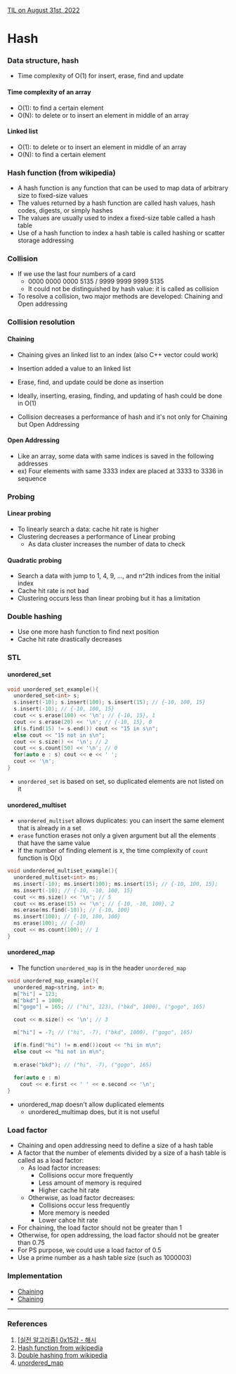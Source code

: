 [TIL on August 31st, 2022](../../TIL/2022/08/08-31-2022.md)
# **Hash**

### Data structure, hash
- Time complexity of O(1) for insert, erase, find and update

#### Time complexity of an array
- O(1): to find a certain element
- O(N): to delete or to insert an element in middle of an array

#### Linked list
- O(1): to delete or to insert an element in middle of an array
- O(N): to find a certain element

### Hash function (from wikipedia)
- A hash function is any function that can be used to map data of arbitrary size to fixed-size values
- The values returned by a hash function are called hash values, hash codes, digests, or simply hashes
- The values are usually used to index a fixed-size table called a hash table
- Use of a hash function to index a hash table is called hashing or scatter storage addressing

### Collision
- If we use the last four numbers of a card
  * 0000 0000 0000 5135 / 9999 9999 9999 5135
  * It could not be distinguished by hash value: it is called as collision
- To resolve a collision, two major methods are developed: Chaining and Open addressing

### Collision resolution
#### Chaining
- Chaining gives an linked list to an index (also C++ vector could work)
- Insertion added a value to an linked list
- Erase, find, and update could be done as insertion

- Ideally, inserting, erasing, finding, and updating of hash could be done in O(1)
- Collision decreases a performance of hash and it's not only for Chaining but Open Addressing

#### Open Addressing
- Like an array, some data with same indices is saved in the following addresses
- ex) Four elements with same 3333 index are placed at 3333 to 3336 in sequence

### Probing
#### Linear probing
- To linearly search a data: cache hit rate is higher
- Clustering decreases a performance of Linear probing
  * As data cluster increases the number of data to check

#### Quadratic probing
- Search a data with jump to 1, 4, 9, ..., and n^2th indices from the initial index
- Cache hit rate is not bad
- Clustering occurs less than linear probing but it has a limitation

### Double hashing
- Use one more hash function to find next position
- Cache hit rate drastically decreases

### STL
#### unordered_set
```cpp
void unordered_set_example(){
  unordered_set<int> s;
  s.insert(-10); s.insert(100); s.insert(15); // {-10, 100, 15}
  s.insert(-10); // {-10, 100, 15}
  cout << s.erase(100) << '\n'; // {-10, 15}, 1
  cout << s.erase(20) << '\n'; // {-10, 15}, 0
  if(s.find(15) != s.end()) cout << "15 in s\n";
  else cout << "15 not in s\n";
  cout << s.size() << '\n'; // 2
  cout << s.count(50) << '\n'; // 0
  for(auto e : s) cout << e << ' ';
  cout << '\n';
}
```
- `unordered_set` is based on set, so duplicated elements are not listed on it

#### unordered_multiset
- `unordered_multiset` allows duplicates: you can insert the same element that is already in a set
- `erase` function erases not only a given argument but all the elements that have the same value
- If the number of finding element is x, the time complexity of `count` function is O(x)
```cpp
void undordered_multiset_example(){
  unordered_multiset<int> ms;
  ms.insert(-10); ms.insert(100); ms.insert(15); // {-10, 100, 15};
  ms.insert(-10); // {-10, -10, 100, 15}
  cout << ms.size() << '\n'; // 5
  cout << ms.erase(15) << '\n'; // {-10, -10, 100}, 2
  ms.erase(ms.find(-10)); // {-10, 100}
  ms.insert(100); // {-10, 100, 100}
  ms.erase(100); // {-10}
  cout << ms.count(100); // 1
}
```

#### unordered_map
- The function `unordered_map` is in the header `unordered_map`
```cpp
void unordered_map_example(){
  unordered_map<string, int> m;
  m["hi"] = 123;
  m["bkd"] = 1000;
  m["gogo"] = 165; // ("hi", 123), ("bkd", 1000), ("gogo", 165)

  cout << m.size() << '\n'; // 3

  m["hi"] = -7; // ("hi", -7), ("bkd", 1000), ("gogo", 165)

  if(m.find("hi") != m.end())cout << "hi in m\n";
  else cout << "hi not in m\n";
  
  m.erase("bkd"); // ("hi", -7), ("gogo", 165)
  
  for(auto e : m)
    cout << e.first << ' ' << e.second << '\n';
}
```
- unordered_map doesn't allow duplicated elements
  * unordered_multimap does, but it is not useful

### Load factor
- Chaining and open addressing need to define a size of a hash table
- A factor that the number of elements divided by a size of a hash table is called as a load factor:
  * As load factor increases:
    - Collisions occur more frequently
    - Less amount of memory is required
    - Higher cache hit rate 
  * Otherwise, as load factor decreases:
    - Collisions occur less frequently
    - More memory is needed
    - Lower cahce hit rate
- For chaining, the load factor should not be greater than 1
- Otherwise, for open addressing, the load factor should not be greater than 0.75
- For PS purpose, we could use a load factor of 0.5
- Use a prime number as a hash table size (such as 1000003)

### Implementation
- [Chaining](./hash-imp1-09-02-2022.cpp)
- [Chaining](./hash-imp2-09-03-2022.cpp)

___

### References
1. [[실전 알고리즘] 0x15강 - 해시](https://blog.encrypted.gg/1009)
2. [Hash function from wikipedia](https://en.wikipedia.org/wiki/Hash_function)
3. [Double hashing from wikipedia](https://en.wikipedia.org/wiki/Double_hashing)
4. [unordered_map](https://cplusplus.com/reference/unordered_map/unordered_map/)